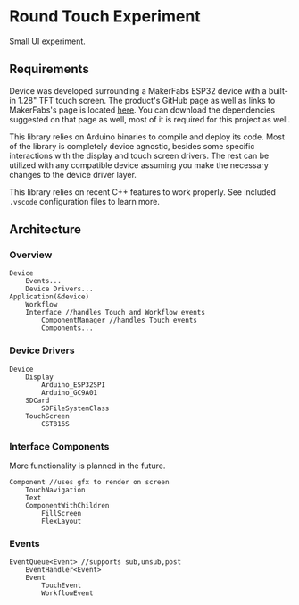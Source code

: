 # Round Touch Experiment

Small UI experiment.

## Requirements

Device was developed surrounding a MakerFabs ESP32 device with
a built-in 1.28" TFT touch screen. The product's GitHub page as
well as links to MakerFabs's page is located [here][makerfabslink].
You can download the dependencies suggested on that page as well,
most of it is required for this project as well.

This library relies on Arduino binaries to compile and deploy its code.
Most of the library is completely device agnostic, besides some specific
interactions with the display and touch screen drivers. The rest can be
utilized with any compatible device assuming you make the necessary changes
to the device driver layer.

This library relies on recent C++ features to work properly. See included
`.vscode` configuration files to learn more.

## Architecture

### Overview

```text
Device
    Events...
    Device Drivers...
Application(&device)
    Workflow
    Interface //handles Touch and Workflow events
        ComponentManager //handles Touch events
        Components...
```

### Device Drivers

```text
Device
    Display
        Arduino_ESP32SPI
        Arduino_GC9A01
    SDCard
        SDFileSystemClass
    TouchScreen
        CST816S
```

### Interface Components

More functionality is planned in the future.

```text
Component //uses gfx to render on screen
    TouchNavigation
    Text
    ComponentWithChildren
        FillScreen
        FlexLayout
```

### Events

```text
EventQueue<Event> //supports sub,unsub,post
    EventHandler<Event>
    Event
        TouchEvent
        WorkflowEvent
```

[makerfabslink]: https://github.com/Makerfabs/ESP32-S3-Round-SPI-TFT-with-Touch-1.28/tree/main
